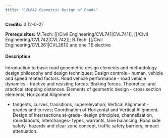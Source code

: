 ```yaml
---
title: "CVL842 Geometric Design of Roads"
---
```

**Credits:** 3 (2-0-2)

**Prerequisites:** M.Tech: [[/Civil Engineering/CVL741|CVL741]], [[/Civil Engineering/CVL742|CVL742]]; B.Tech: [[/Civil Engineering/CVL261|CVL261]] and one TE elective

#### Description
Introduction to basic road geoemetric design elements and methodology - design philosophy and design techniques; Design controls - human, vehicle and speed related factors. Road vehicle performance - road vehicle dynamics - tractive and resisting forces. Braking forces. Theoretical and practical stopping distances. Elements of geometric design - cross section elements; Horizontal Alignment
- tangents, curves, transitions, superelevation; Vertical Alignment - grades and curves; Coordination of Horizontal and Vertical Alignment. Design of Intersections at-grade- design principles, channelization, roundabouts, Interchanges- types, warrants, lane balancing; Road side safety- hazards and clear zone concept, traffic safety barriers, impact attenuation.